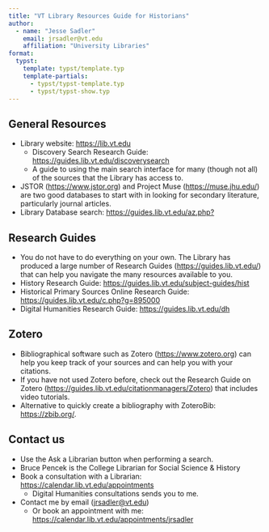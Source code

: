 ```yaml
---
title: "VT Library Resources Guide for Historians"
author:
  - name: "Jesse Sadler"
    email: jrsadler@vt.edu
    affiliation: "University Libraries"  
format:
  typst:
    template: typst/template.typ
    template-partials:
      - typst/typst-template.typ
      - typst/typst-show.typ
---
```


## General Resources
- Library website: <https://lib.vt.edu>
	- Discovery Search Research Guide: <https://guides.lib.vt.edu/discoverysearch>
	- A guide to using the main search interface for many (though not all) of the sources that the Library has access to.
- JSTOR (<https://www.jstor.org>) and Project Muse (<https://muse.jhu.edu/>) are two good databases to start with in looking for secondary literature, particularly journal articles.
- Library Database search: <https://guides.lib.vt.edu/az.php?>

## Research Guides
- You do not have to do everything on your own. The Library has produced a large number of Research Guides (<https://guides.lib.vt.edu/>) that can help you navigate the many resources available to you.
- History Research Guide: <https://guides.lib.vt.edu/subject-guides/hist>
- Historical Primary Sources Online Research Guide: <https://guides.lib.vt.edu/c.php?g=895000>
- Digital Humanities Research Guide: <https://guides.lib.vt.edu/dh>

## Zotero
- Bibliographical software such as Zotero (<https://www.zotero.org>) can help you keep track of your sources and can help you with your citations.
- If you have not used Zotero before, check out the Research Guide on Zotero (<https://guides.lib.vt.edu/citationmanagers/Zotero>) that includes video tutorials.
- Alternative to quickly create a bibliography with ZoteroBib: <https://zbib.org/>.

## Contact us
- Use the Ask a Librarian button when performing a search.
- Bruce Pencek is the College Librarian for Social Science & History
- Book a consultation with a Librarian: <https://calendar.lib.vt.edu/appointments>
	- Digital Humanities consultations sends you to me.
- Contact me by email (<jrsadler@vt.edu>)
	- Or book an appointment with me: <https://calendar.lib.vt.edu/appointments/jrsadler>